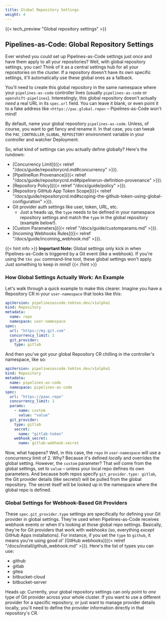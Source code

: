 ```yaml
---
title: Global Repository Settings
weight: 4
---
```

{{< tech_preview "Global repository settings" >}}

## Pipelines-as-Code: Global Repository Settings

Ever wished you could set up Pipelines-as-Code settings just *once* and have them apply to all your repositories?  Well, with global repository settings, you can! Think of it as a central settings hub for all your repositories on the cluster.  If a repository doesn't have its own specific settings, it'll automatically use these global ones as a fallback.

You'll need to create this global repository in the same namespace where your `pipelines-as-code` controller lives (usually `pipelines-as-code` or `openshift-pipelines`).  Interestingly, this global repository doesn't actually *need* a real URL in its `spec.url` field. You can leave it blank, or even point it to a fake address like `<https://pac.global.repo>` – Pipelines-as-Code won't mind!

By default, name your global repository `pipelines-as-code`.  Unless, of course, you want to get fancy and rename it. In that case, you can tweak the `PAC_CONTROLLER_GLOBAL_REPOSITORY` environment variable in your controller and watcher Deployment.

So, what kind of settings can you actually define globally? Here's the rundown:

- [Concurrency Limit]({{< relref "/docs/guide/repositorycrd.md#concurrency" >}}).
- [PipelineRun Provenance]({{< relref "/docs/guide/repositorycrd.md#pipelinerun-definition-provenance" >}}).
- [Repository Policy]({{< relref "/docs/guide/policy" >}}).
- [Repository GitHub App Token Scope]({{< relref "/docs/guide/repositorycrd.md#scoping-the-github-token-using-global-configuration" >}}).
- Git provider auth settings like user, token, URL, etc.
  -  Just a heads up, the `type` needs to be defined in your namespace repository settings and match the `type` in the global repository (example below!).
- [Custom Parameters]({{< relref "/docs/guide/customparams.md" >}}).
- [Incoming Webhooks Rules]({{< relref "/docs/guide/incoming_webhook.md" >}}).

{{< hint info >}}
**Important Note:** Global settings only kick in when Pipelines-as-Code is triggered by a Git event (like a webhook). If you're using the `tkn pac` command-line tool, these global settings won't apply. Just something to keep in mind!
{{< /hint >}}

### How Global Settings Actually Work: An Example

Let's walk through a quick example to make this clearer. Imagine you have a Repository CR in your `user-namespace` that looks like this:

```yaml
apiVersion: pipelinesascode.tekton.dev/v1alpha1
kind: Repository
metadata:
  name: repo
  namespace: user-namespace
spec:
  url: "https://my.git.com"
  concurrency_limit: 2
  git_provider:
    type: gitlab
```

And then you've got your global Repository CR chilling in the controller's namespace, like so:

```yaml
apiVersion: pipelinesascode.tekton.dev/v1alpha1
kind: Repository
metadata:
  name: pipelines-as-code
  namespace: pipelines-as-code
spec:
  url: "https://paac.repo"
  concurrency_limit: 1
  params:
    - name: custom
      value: "value"
  git_provider:
    type: gitlab
    secret:
      name: "gitlab-token"
    webhook_secret:
      name: gitlab-webhook-secret
```

Now, what happens?  Well, in this case, the `repo` in `user-namespace` will use a concurrency limit of 2.  Why? Because it's defined *locally* and overrides the global setting.  However, the `custom` parameter? That *will* come from the global settings, set to `value` – unless your local repo defines its own parameters.  And because both repos specify `git_provider.type: gitlab`, the Git provider details (like secrets!) will be pulled from the global repository.  The secret itself will be looked up in the namespace where the global repo is defined.

### Global Settings for Webhook-Based Git Providers

These `spec.git_provider.type` settings are specifically for defining your Git provider in global settings. They're used when Pipelines-as-Code receives webhook events or when it's looking at those global repo settings.  Basically, they're for Git providers that work with webhooks (so, everything *except* GitHub Apps installations).  For instance, if you set the `type` to `github`, it means you're using good ol' [GitHub webhooks]({{< relref "/docs/install/github_webhook.md" >}}). Here's the list of types you can use:

- github
- gitlab
- gitea
- bitbucket-cloud
- bitbucket-server

Heads up:  Currently, your global repository settings can only point to *one* type of Git provider across your whole cluster.  If you want to use a different provider for a specific repository, or just want to manage provider details locally, you'll need to define the provider information directly in that repository's CR.
